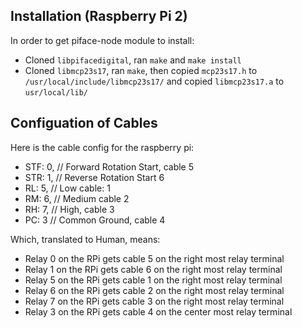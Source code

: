## Installation (Raspberry Pi 2)

In order to get piface-node module to install:

+ Cloned `libpifacedigital`, ran `make` and `make install`
+ Cloned `libmcp23s17`, ran `make`, then copied `mcp23s17.h` to `/usr/local/include/libmcp23s17/` and copied `libmcp23s17.a` to `usr/local/lib/`

## Configuation of Cables

Here is the cable config for the raspberry pi:

+ STF: 0, // Forward Rotation Start, cable 5
+ STR: 1, // Reverse Rotation Start 6 
+ RL: 5, // Low cable: 1
+ RM: 6, // Medium cable 2
+ RH: 7, // High, cable 3
+ PC: 3 // Common Ground, cable 4

Which, translated to Human, means:

+ Relay 0 on the RPi gets cable 5 on the right most relay terminal
+ Relay 1 on the RPi gets cable 6 on the right most relay terminal
+ Relay 5 on the RPi gets cable 1 on the right most relay terminal
+ Relay 6 on the RPi gets cable 2 on the right most relay terminal
+ Relay 7 on the RPi gets cable 3 on the right most relay terminal
+ Relay 3 on the RPi gets cable 4 on the center most relay terminal

